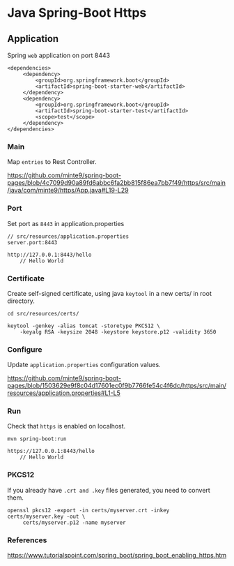 # Java Spring-Boot Https


## Application

Spring `web` application on port 8443

~~~
<dependencies> 
     <dependency> 
         <groupId>org.springframework.boot</groupId> 
         <artifactId>spring-boot-starter-web</artifactId> 
     </dependency> 
     <dependency> 
         <groupId>org.springframework.boot</groupId> 
         <artifactId>spring-boot-starter-test</artifactId> 
         <scope>test</scope> 
     </dependency> 
</dependencies> 
~~~

### Main

Map `entries` to Rest Controller.

https://github.com/minte9/spring-boot-pages/blob/4c7099d90a89fd6abbc6fa2bb815f86ea7bb7f49/https/src/main/java/com/minte9/https/App.java#L19-L29

### Port

Set port as `8443` in application.properties

~~~
// src/resources/application.properties
server.port:8443

http://127.0.0.1:8443/hello
    // Hello World
~~~

### Certificate

Create self-signed certificate, using java `keytool` in a new certs/ in root directory.

~~~
cd src/resources/certs/

keytool -genkey -alias tomcat -storetype PKCS12 \
    -keyalg RSA -keysize 2048 -keystore keystore.p12 -validity 3650
~~~

### Configure

Update `application.properties` configuration values.

https://github.com/minte9/spring-boot-pages/blob/1503629e9f8c04d17601ec0f9b7766fe54c4f6dc/https/src/main/resources/application.properties#L1-L5

### Run

Check that `https` is enabled on localhost.

~~~
mvn spring-boot:run

https://127.0.0.1:8443/hello
    // Hello World
~~~

### PKCS12

If you already have `.crt and .key` files generated, you need to convert them.

~~~
openssl pkcs12 -export -in certs/myserver.crt -inkey certs/myserver.key -out \
     certs/myserver.p12 -name myserver
~~~


### References

https://www.tutorialspoint.com/spring_boot/spring_boot_enabling_https.htm